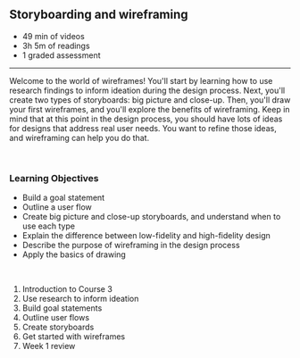 ## Storyboarding and wireframing

-   49 min of videos
-   3h 5m of readings
-   1 graded assessment

<hr>

Welcome to the world of wireframes! You'll start by learning how to use research findings to inform ideation during the design process. Next, you'll create two types of storyboards: big picture and close-up. Then, you'll draw your first wireframes, and you'll explore the benefits of wireframing. Keep in mind that at this point in the design process, you should have lots of ideas for designs that address real user needs. You want to refine those ideas, and wireframing can help you do that.

<br>

### Learning Objectives

-   Build a goal statement
-   Outline a user flow
-   Create big picture and close-up storyboards, and understand when to use each type
-   Explain the difference between low-fidelity and high-fidelity design
-   Describe the purpose of wireframing in the design process
-   Apply the basics of drawing

<br>

1. Introduction to Course 3
2. Use research to inform ideation
3. Build goal statements
4. Outline user flows
5. Create storyboards
6. Get started with wireframes
7. Week 1 review
